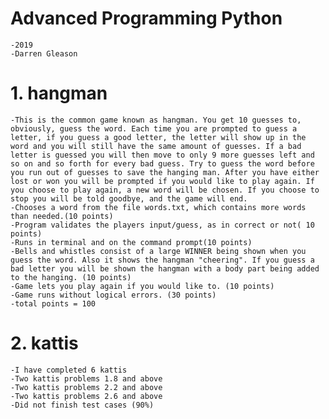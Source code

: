 # Advanced Programming Python
    -2019
    -Darren Gleason

# 1. hangman
    -This is the common game known as hangman. You get 10 guesses to, obviously, guess the word. Each time you are prompted to guess a letter, if you guess a good letter, the letter will show up in the word and you will still have the same amount of guesses. If a bad letter is guessed you will then move to only 9 more guesses left and so on and so forth for every bad guess. Try to guess the word before you run out of guesses to save the hanging man. After you have either lost or won you will be prompted if you would like to play again. If you choose to play again, a new word will be chosen. If you choose to stop you will be told goodbye, and the game will end.
    -Chooses a word from the file words.txt, which contains more words than needed.(10 points)
    -Program validates the players input/guess, as in correct or not( 10 points)
    -Runs in terminal and on the command prompt(10 points)
    -Bells and whistles consist of a large WINNER being shown when you guess the word. Also it shows the hangman "cheering". If you guess a bad letter you will be shown the hangman with a body part being added to the hanging. (10 points)
    -Game lets you play again if you would like to. (10 points)
    -Game runs without logical errors. (30 points)
    -total points = 100

# 2. kattis
    -I have completed 6 kattis
    -Two kattis problems 1.8 and above
    -Two kattis problems 2.2 and above
    -Two kattis problems 2.6 and above
    -Did not finish test cases (90%)